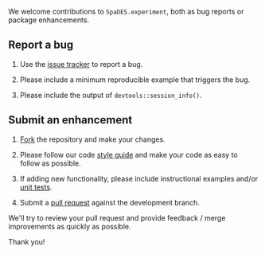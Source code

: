 We welcome contributions to `SpaDES.experiment`, both as bug reports or package enhancements.

## Report a bug

1. Use the [issue tracker](https://github.com/PredictiveEcology/SpaDES.experiment/issues) to report a bug.

2. Please include a minimum reproducible example that triggers the bug.

3. Please include the output of `devtools::session_info()`.

## Submit an enhancement

1. [Fork](https://github.com/rstudio/rstudio/fork) the repository and make your changes.

2. Please follow our code [style guide](https://github.com/PredictiveEcology/SpaDES/wiki/Dev-Docs---Code-Style-Guide) and make your code as easy to follow as possible.

3. If adding new functionality, please include instructional examples and/or [unit tests](http://r-pkgs.had.co.nz/tests.html).

3. Submit a [pull request](https://help.github.com/articles/using-pull-requests) against the development branch.

We'll try to review your pull request and provide feedback / merge improvements as quickly as possible.

Thank you!
